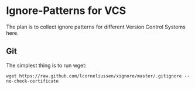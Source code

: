# Ignore-Patterns for VCS
The plan is to collect ignore patterns for different Version Control Systems here.

## Git
The simplest thing is to run wget:

    wget https://raw.github.com/lcorneliussen/xignore/master/.gitignore --no-check-certificate